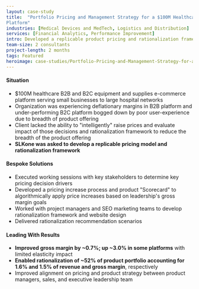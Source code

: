 ```yaml
---
layout: case-study
title:  "Portfolio Pricing and Management Strategy for a $100M Healthcare Distribution
Platform"
industries: [Medical Devices and MedTech, Logistics and Distribution]
services: [Financial Analytics, Performance Improvement]
intro: Developed a replicable product pricing and rationalization framework to improve gross margin and e-commerce platform user experience
team-size: 2 consultants
project-length: 2 months
tags: Featured
heroimage: case-studies/Portfolio-Pricing-and-Management-Strategy-for-a-$100M-Healthcare-Distribution-Platform.jpg
---
```


#### Situation
- $100M healthcare B2B and B2C equipment and supplies e-commerce platform serving small businesses to large hospital networks​
- Organization was experiencing deflationary margins in B2B platform and under-performing B2C platform bogged down by poor user-experience due to breadth of product offering​
- Client lacked the ability to "intelligently" raise prices and evaluate impact of those decisions and rationalization framework to reduce the breadth of the product offering​
- **SLKone was asked to develop a replicable pricing model and rationalization framework**

#### Bespoke Solutions
- Executed working sessions with key stakeholders to determine key pricing decision drivers ​
- Developed a pricing increase process and product "Scorecard" to algorithmically apply price increases based on leadership's gross margin goals​
- Worked with project managers and SEO marketing teams to develop rationalization framework and website design​
- Delivered rationalization recommendation scenarios

#### Leading With Results
- **Improved gross margin by ~0.7%; up ~3.0% in some platforms** with limited elasticity impact​
- **Enabled rationalization of ~52% of product portfolio accounting for 1.6% and 1.5% of revenue and gross margin**, respectively​
- Improved alignment on pricing and product strategy between product managers, sales, and executive leadership team
